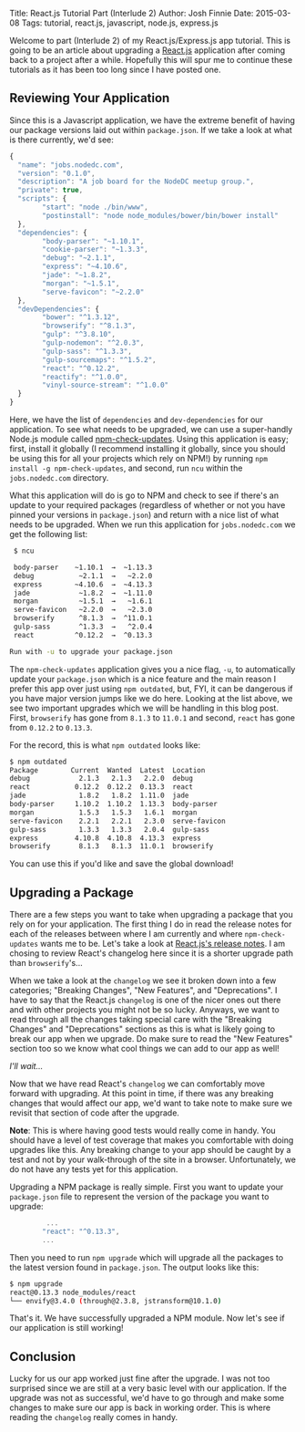 Title: React.js Tutorial Part (Interlude 2)
Author: Josh Finnie
Date: 2015-03-08
Tags: tutorial, react.js, javascript, node.js, express.js

Welcome to part (Interlude 2) of my React.js/Express.js app tutorial. This is going to be an article about upgrading a [React.js](http://facebook.github.io/react/) application after coming back to a project after a while. Hopefully this will spur me to continue these tutorials as it has been too long since I have posted one.

## Reviewing Your Application

Since this is a Javascript application, we have the extreme benefit of having our package versions laid out within `package.json`. If we take a look at what is there currently, we'd see:

```javascript
{
  "name": "jobs.nodedc.com",
  "version": "0.1.0",
  "description": "A job board for the NodeDC meetup group.",
  "private": true,
  "scripts": {
        "start": "node ./bin/www",
        "postinstall": "node node_modules/bower/bin/bower install"
  },
  "dependencies": {
        "body-parser": "~1.10.1",
        "cookie-parser": "~1.3.3",
        "debug": "~2.1.1",
        "express": "~4.10.6",
        "jade": "~1.8.2",
        "morgan": "~1.5.1",
        "serve-favicon": "~2.2.0"
  },
  "devDependencies": {
        "bower": "^1.3.12",
        "browserify": "^8.1.3",
        "gulp": "^3.8.10",
        "gulp-nodemon": "^2.0.3",
        "gulp-sass": "^1.3.3",
        "gulp-sourcemaps": "^1.5.2",
        "react": "^0.12.2",
        "reactify": "^1.0.0",
        "vinyl-source-stream": "^1.0.0"
  }
}
```

Here, we have the list of `dependencies` and `dev-dependencies` for our application. To see what needs to be upgraded, we can use a super-handly Node.js module called [npm-check-updates](https://www.npmjs.com/package/npm-check-updates). Using this application is easy; first, install it globally (I recommend installing it globally, since you should be using this for all your projects which rely on NPM!) by running `npm install -g npm-check-updates`, and second, run `ncu` within the `jobs.nodedc.com` directory.

What this application will do is go to NPM and check to see if there's an update to your required packages (regardless of whether or not you have pinned your versions in `package.json`) and return with a nice list of what needs to be upgraded. When we run this application for `jobs.nodedc.com` we get the following list:

```bash
 $ ncu

 body-parser    ~1.10.1  →  ~1.13.3
 debug           ~2.1.1  →   ~2.2.0
 express        ~4.10.6  →  ~4.13.3
 jade            ~1.8.2  →  ~1.11.0
 morgan          ~1.5.1  →   ~1.6.1
 serve-favicon   ~2.2.0  →   ~2.3.0
 browserify      ^8.1.3  →  ^11.0.1
 gulp-sass       ^1.3.3  →   ^2.0.4
 react          ^0.12.2  →  ^0.13.3

Run with -u to upgrade your package.json
```

The `npm-check-updates` application gives you a nice flag, `-u`, to automatically update your `package.json` which is a nice feature and the main reason I prefer this app over just using `npm outdated`, but, FYI, it can be dangerous if you have major version jumps like we do here. Looking at the list above, we see two important upgrades which we will be handling in this blog post. First, `browserify` has gone from `8.1.3` to `11.0.1` and second, `react` has gone from `0.12.2` to `0.13.3`.

For the record, this is what `npm outdated` looks like:

```bash
$ npm outdated
Package        Current  Wanted  Latest  Location
debug            2.1.3   2.1.3   2.2.0  debug
react           0.12.2  0.12.2  0.13.3  react
jade             1.8.2   1.8.2  1.11.0  jade
body-parser     1.10.2  1.10.2  1.13.3  body-parser
morgan           1.5.3   1.5.3   1.6.1  morgan
serve-favicon    2.2.1   2.2.1   2.3.0  serve-favicon
gulp-sass        1.3.3   1.3.3   2.0.4  gulp-sass
express         4.10.8  4.10.8  4.13.3  express
browserify       8.1.3   8.1.3  11.0.1  browserify
```

You can use this if you'd like and save the global download!

## Upgrading a Package

There are a few steps you want to take when upgrading a package that you rely on for your application. The first thing I do in read the release notes for each of the releases between where I am currently and where `npm-check-updates` wants me to be. Let's take a look at [React.js's release notes](https://github.com/facebook/react/blob/master/CHANGELOG.md). I am chosing to review React's changelog here since it is a shorter upgrade path than `browserify`'s...

When we take a look at the `changelog` we see it broken down into a few categories; "Breaking Changes", "New Features", and "Deprecations". I have to say that the React.js `changelog` is one of the nicer ones out there and with other projects you might not be so lucky. Anyways, we want to read through all the changes taking special care with the "Breaking Changes" and "Deprecations" sections as this is what is likely going to break our app when we upgrade. Do make sure to read the "New Features" section too so we know what cool things we can add to our app as well!

_I'll wait..._

Now that we have read React's `changelog` we can comfortably move forward with upgrading. At this point in time, if there was any breaking changes that would affect our app, we'd want to take note to make sure we revisit that section of code after the upgrade. 

__Note__: This is where having good tests would really come in handy. You should have a level of test coverage that makes you comfortable with doing upgrades like this. Any breaking change to your app should be caught by a test and not by your walk-through of the site in a browser. Unfortunately, we do not have any tests yet for this application.

Upgrading a NPM package is really simple. First you want to update your `package.json` file to represent the version of the package you want to upgrade:

```javascript
		 ...
        "react": "^0.13.3",
        ...
```

Then you need to run `npm upgrade` which will upgrade all the packages to the latest version found in `package.json`. The output looks like this:

```bash
$ npm upgrade
react@0.13.3 node_modules/react
└── envify@3.4.0 (through@2.3.8, jstransform@10.1.0)
```

That's it. We have successfully upgraded a NPM module. Now let's see if our application is still working!

## Conclusion

Lucky for us our app worked just fine after the upgrade. I was not too surprised since we are still at a very basic level with our application. If the upgrade was not as successful, we'd have to go through and make some changes to make sure our app is back in working order. This is where reading the `changelog` really comes in handy.
